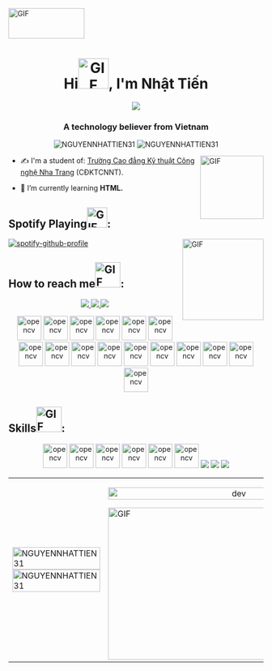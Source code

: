 <img align="left down" height="60" width="150" alt="GIF" src="https://media3.giphy.com/media/0Awb0MITzU2efaxrS2/giphy.gif?cid=ecf05e4743n3y7ggh7mu2sb4h24ognf5y41zzgyq04vthyx9&rid=giphy.gif&ct=s"><h1 align="center">Hi<img align="left center" alt="GIF" height="60px" src="https://media1.giphy.com/media/bcKmIWkUMCjVm/giphy.gif?cid=ecf05e47pd9mbvv9jl3hktghz1y9oxyg119won9vvv9x2wob&rid=giphy.gif&ct=g" />, I'm Nhật Tiến </h1>
<p align="center"><img src="https://img.icons8.com/color/50/000000/vietnam-circular.png"/></p>
<h3 align="center">A technology believer from Vietnam </h3>
<p align="center"> <img src="https://komarev.com/ghpvc/?username=NGUYENNHATTIEN31" alt="NGUYENNHATTIEN31" />
<img src="https://badges.pufler.dev/repos/NGUYENNHATTIEN31" alt="NGUYENNHATTIEN31" /> </p>
<img align="right" alt="GIF" height="125px" src="https://i.giphy.com/media/d9RbxjZ8QXesiYoerE/giphy.webp" />

- ✍ I'm a student of: [Trường Cao đẳng Kỹ thuật Công nghệ Nha Trang](http://cdktcnnt.edu.vn/) (CĐKTCNNT).

- 🌱 I’m currently learning **HTML.**



## Spotify Playing<img align="left center" alt="GIF" height="40px" src="https://media0.giphy.com/media/W4taRUxV1WHlNmFCDH/giphy.gif?cid=ecf05e47llsdbudykuz8n5v2tteumocl7z17qcnswp8wsj2y&rid=giphy.gif&ct=s" />:

 <!--<[![Spotify](https://novatorem.vercel.app/api/spotify?background_color=0d1117&border_color=ffffff)](https://open.spotify.com/user/omnitenebris)
<img align="right" alt="GIF" height="170px" src="https://media.giphy.com/media/J5B1Y8QZnzXXbLQIBu/giphy.gif" />-->
[![spotify-github-profile](https://spotify-github-profile.vercel.app/api/view?uid=31qvfasmatcqxx5a72mjywbe5hlq&cover_image=true&theme=novatorem&bar_color=dc143c&bar_color_cover=false)](https://open.spotify.com/user/31qvfasmatcqxx5a72mjywbe5hlq?si=d79363ced22a4df5)
<img align="right" alt="GIF" height="160px" src="https://media.giphy.com/media/J5B1Y8QZnzXXbLQIBu/giphy.gif" />



## How to reach me<img align="left center " alt="GIF" height="50px" src="https://media1.giphy.com/media/QBqTS9XBErS1rEvqyn/giphy.gif?cid=ecf05e47ln6c1y9mz70acvi429e7de4xd68cynv9iqa4et1j&rid=giphy.gif&ct=g" />:

<p align="center">
  <a href="https://www.facebook.com/profile.php?id=100012907695117" alt="Facebook">
    <img src="https://img.icons8.com/fluent/48/000000/facebook-new.png" target="_blank" />
  </a> 
  <a href="https://github.com/NGUYENNHATTIEN31" alt="Github">
    <img src="https://img.icons8.com/fluent/48/000000/github.png"/>
  </a> 
  <a href="https://www.youtube.com/channel/UCE1fAjsQsoepeiQgRA4liLw" alt="Youtube channel" target="_blank" >
    <img src="https://img.icons8.com/fluent/48/000000/youtube-play.png"/>
  </a>
</p>
<p align="center">
 <img src="https://media0.giphy.com/media/kfA0bz4EZUDAPrXDTi/giphy.gif?cid=ecf05e47u9vuvhpj8f4spbr3ibui7an4wj6bromh13ekyfg7&rid=giphy.gif&ct=s" alt="opencv" width="48" height="48"/>
 <img src="https://media1.giphy.com/media/MX5tWoGn9B3iU1riZJ/giphy.gif?cid=ecf05e475yjavlv7wohy7ba842xv6mtzaw7pizhwd56it1ld&rid=giphy.gif&ct=s" alt="opencv" width="48" height="48"/>
 <img src="https://media1.giphy.com/media/MX5tWoGn9B3iU1riZJ/giphy.gif?cid=ecf05e475yjavlv7wohy7ba842xv6mtzaw7pizhwd56it1ld&rid=giphy.gif&ct=s" alt="opencv" width="48" height="48"/>
 <img src="https://media0.giphy.com/media/kfA0bz4EZUDAPrXDTi/giphy.gif?cid=ecf05e47u9vuvhpj8f4spbr3ibui7an4wj6bromh13ekyfg7&rid=giphy.gif&ct=s" alt="opencv" width="48" height="48"/>
 <img src="https://media0.giphy.com/media/kfA0bz4EZUDAPrXDTi/giphy.gif?cid=ecf05e47u9vuvhpj8f4spbr3ibui7an4wj6bromh13ekyfg7&rid=giphy.gif&ct=s" alt="opencv" width="48" height="48"/>
 <img src="https://media1.giphy.com/media/MX5tWoGn9B3iU1riZJ/giphy.gif?cid=ecf05e475yjavlv7wohy7ba842xv6mtzaw7pizhwd56it1ld&rid=giphy.gif&ct=s" alt="opencv" width="48" height="48"/>
 <img src="https://media1.giphy.com/media/MX5tWoGn9B3iU1riZJ/giphy.gif?cid=ecf05e475yjavlv7wohy7ba842xv6mtzaw7pizhwd56it1ld&rid=giphy.gif&ct=s" alt="opencv" width="48" height="48"/>
 <img src="https://media0.giphy.com/media/kfA0bz4EZUDAPrXDTi/giphy.gif?cid=ecf05e47u9vuvhpj8f4spbr3ibui7an4wj6bromh13ekyfg7&rid=giphy.gif&ct=s" alt="opencv" width="48" height="48"/>
 <img src="https://media0.giphy.com/media/kfA0bz4EZUDAPrXDTi/giphy.gif?cid=ecf05e47u9vuvhpj8f4spbr3ibui7an4wj6bromh13ekyfg7&rid=giphy.gif&ct=s" alt="opencv" width="48" height="48"/>
 <img src="https://media1.giphy.com/media/MX5tWoGn9B3iU1riZJ/giphy.gif?cid=ecf05e475yjavlv7wohy7ba842xv6mtzaw7pizhwd56it1ld&rid=giphy.gif&ct=s" alt="opencv" width="48" height="48"/>
 <img src="https://media1.giphy.com/media/MX5tWoGn9B3iU1riZJ/giphy.gif?cid=ecf05e475yjavlv7wohy7ba842xv6mtzaw7pizhwd56it1ld&rid=giphy.gif&ct=s" alt="opencv" width="48" height="48"/>
 <img src="https://media0.giphy.com/media/kfA0bz4EZUDAPrXDTi/giphy.gif?cid=ecf05e47u9vuvhpj8f4spbr3ibui7an4wj6bromh13ekyfg7&rid=giphy.gif&ct=s" alt="opencv" width="48" height="48"/>
 <img src="https://media0.giphy.com/media/kfA0bz4EZUDAPrXDTi/giphy.gif?cid=ecf05e47u9vuvhpj8f4spbr3ibui7an4wj6bromh13ekyfg7&rid=giphy.gif&ct=s" alt="opencv" width="48" height="48"/>
 <img src="https://media1.giphy.com/media/MX5tWoGn9B3iU1riZJ/giphy.gif?cid=ecf05e475yjavlv7wohy7ba842xv6mtzaw7pizhwd56it1ld&rid=giphy.gif&ct=s" alt="opencv" width="48" height="48"/>
 <img src="https://media1.giphy.com/media/MX5tWoGn9B3iU1riZJ/giphy.gif?cid=ecf05e475yjavlv7wohy7ba842xv6mtzaw7pizhwd56it1ld&rid=giphy.gif&ct=s" alt="opencv" width="48" height="48"/>
 <img src="https://media0.giphy.com/media/kfA0bz4EZUDAPrXDTi/giphy.gif?cid=ecf05e47u9vuvhpj8f4spbr3ibui7an4wj6bromh13ekyfg7&rid=giphy.gif&ct=s" alt="opencv" width="48" height="48"/>
 </p>

## Skills<img align="left center " alt="GIF" height="50px" src="https://media4.giphy.com/media/SvdTRdfrhnf62WQ58Q/giphy.gif?cid=ecf05e47g54meboacqgnn7b5aezgcowstf2rj229lws3lknv&rid=giphy.gif&ct=g" />:
<p align="center">
  
  <img src="https://img.icons8.com/fluency/344/python.png" alt="opencv" width="48" height="48"/>
  <img src="https://img.icons8.com/nolan/344/html.png" alt="opencv" width="48" height="48"/>
  <img src="https://img.icons8.com/cute-clipart/344/c.png" alt="opencv" width="48" height="48"/>
  <img src="https://img.icons8.com/bubbles/344/microsoft-powerpoint-2019.png" alt="opencv" width="48" height="48"/>
  <img src="https://img.icons8.com/plasticine/344/microsoft-word-2019.png" alt="opencv" width="48" height="48"/>
  <img src="https://img.icons8.com/bubbles/344/microsoft-excel-2019.png" alt="opencv" width="48" height="48"/>
  <img src="https://img.icons8.com/color/48/000000/github-2.png"/>
  <img src="https://img.icons8.com/color/48/000000/visual-studio-code-2019.png"/>
  <img src="https://img.icons8.com/color/48/000000/visual-studio-2019.png"/>
  </p>

<table style="width:100%;">
  <tr>
    <td>
      <img src="https://github-readme-stats.vercel.app/api/top-langs/?username=NGUYENNHATTIEN31&bg_color=FFFFFF00&text_color=179fa3&layout=compact&hide=CSS&langs_count=10&custom_title=Top%20ngôn%20ngữ%20được%20dùng" alt="NGUYENNHATTIEN31" width="100%"/>
      <img src="https://github-readme-stats.vercel.app/api?username=NGUYENNHATTIEN31&bg_color=FFFFFF00&text_color=179fa3&show_icons=true&count_private=true&include_all_commits=true&custom_title=Hoạt%20động%20trên%20Github" alt="NGUYENNHATTIEN31" width="100%"/>
    </td>
    <td>
      <p align="center"> 
        <img src="https://cdn.dribbble.com/users/1059583/screenshots/4171367/coding-freak.gif" alt="dev" width="100%"/>
      </p>
      <a target="_blank">
  <img align="right center" height="300" width="500" alt="GIF" src="https://media4.giphy.com/media/8a9dtmjMI6yu7s55xc/giphy.gif?cid=ecf05e47jk8vlzxf2ef4y5x6dbltvew9kgaww7nzcgp3en4b&rid=giphy.gif&ct=g">
</a>
    </td>
  </tr>
  
</table>

